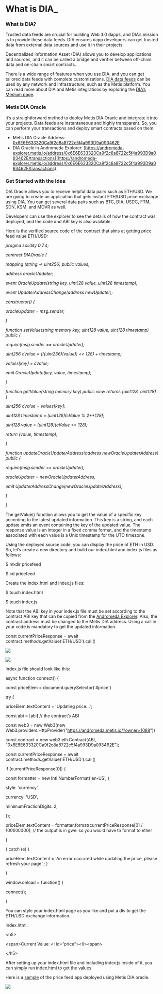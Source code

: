 # What is DIA\_

### What is DIA? <a href="#_8j8ip8a3ktpy" id="_8j8ip8a3ktpy"></a>

Trusted data feeds are crucial for building Web 3.0 dapps, and DIA’s mission is to provide these data feeds. DIA ensures dapp developers can get trusted data from external data sources and use it in their projects.

Decentralized Information Asset (DIA) allows you to develop applications and sources, and it can be called a bridge and verifier between off-chain data and on-chain smart contracts.

There is a wide range of features when you use DIA, and you can get tailored data feeds with complete customizations. [DIA data feeds](https://www.diadata.org/) can be used by any network and infrastructure, such as the Metis platform. You can read more about DIA and Metis integrations by exploring the [DIA’s Medium page](https://medium.com/dia-insights/partnership-with-metis-7c0fa3170343).

### Metis DIA Oracle <a href="#_v2w0v1nn9ivu" id="_v2w0v1nn9ivu"></a>

It’s a straightforward method to deploy Metis DIA Oracle and integrate it into your projects. Data feeds are instantaneous and highly transparent. So, you can perform your transactions and deploy smart contracts based on them.

* Metis DIA Oracle Address: [0x6E6E633320Ca9f2c8a8722c5f4a993D9a093462E](https://andromeda-explorer.metis.io/address/0x6E6E633320Ca9f2c8a8722c5f4a993D9a093462E/transactions)
* DIA Oracle in Andromeda Explorer: [https://andromeda-explorer.metis.io/address/0x6E6E633320Ca9f2c8a8722c5f4a993D9a093462E/transactions](https://andromeda-explorer.metis.io/address/0x6E6E633320Ca9f2c8a8722c5f4a993D9a093462E/transactions)

### Get Started with the Idea <a href="#_fgunak5thj0h" id="_fgunak5thj0h"></a>

DIA Oracle allows you to receive helpful data pairs such as ETH/USD. We are going to create an application that gets instant ETH/USD price exchange using DIA. You can get several data pairs such as BTC, DIA, USDC, FTM, SDN, KSM, and MOVR as well.

Developers can use the explorer to see the details of how the contract was deployed, and the code and ABI key is also available.

Here is the verified source code of the contract that aims at getting price feed value ETH/USD:

_pragma solidity 0.7.4;_

_contract DIAOracle {_

_mapping (string => uint256) public values;_

_address oracleUpdater;_

_event OracleUpdate(string key, uint128 value, uint128 timestamp);_

_event UpdaterAddressChange(address newUpdater);_

_constructor() {_

_oracleUpdater = msg.sender;_

_}_

_function setValue(string memory key, uint128 value, uint128 timestamp) public {_

_require(msg.sender == oracleUpdater);_

_uint256 cValue = (((uint256)(value)) << 128) + timestamp;_

_values\[key] = cValue;_

_emit OracleUpdate(key, value, timestamp);_

_}_

_function getValue(string memory key) public view returns (uint128, uint128) {_

_uint256 cValue = values\[key];_

_uint128 timestamp = (uint128)(cValue % 2\*\*128);_

_uint128 value = (uint128)(cValue >> 128);_

_return (value, timestamp);_

_}_

_function updateOracleUpdaterAddress(address newOracleUpdaterAddress) public {_

_require(msg.sender == oracleUpdater);_

_oracleUpdater = newOracleUpdaterAddress;_

_emit UpdaterAddressChange(newOracleUpdaterAddress);_

_}_

_}_

The getValue() function allows you to get the value of a specific key according to the latest updated information. This key is a string, and each update emits an event containing the key of the updated value. The response value is an integer in a fixed comma format, and the timestamp associated with each value is a Unix timestamp for the UTC timezone.

Using the deployed source code, you can display the price of ETH in USD. So, let’s create a new directory and build our index.html and index.js files as follows:

$ mkdir pricefeed

$ cd pricefeed

Create the index.html and index.js files:

$ touch index.html

$ touch index.js

Note that the ABI key in your index.js file must be set according to the contract ABI key that can be copied from the [Andromeda Explorer](https://andromeda-explorer.metis.io/address/0x6E6E633320Ca9f2c8a8722c5f4a993D9a093462E/transactions). Also, the contract address must be changed to the Metis DIA address. Using a call in your code is mandatory to get the updated information.

const currentPriceResponse = await contract.methods.getValue('ETH/USD').call()

![](<../.gitbook/assets/0 (3)>)

![](<../.gitbook/assets/1 (1)>)

Index.js file should look like this:

async function connect() {

const priceElem = document.querySelector('#price')

try {

priceElem.textContent = 'Updating price...';

const abi = \[abi] // the contract’s ABI

const web3 = new Web3(new Web3.providers.HttpProvider("https://andromeda.metis.io/?owner=1088"))

const contract = new web3.eth.Contract(ABI, "0x6E6E633320Ca9f2c8a8722c5f4a993D9a093462E");

const currentPriceResponse = await contract.methods.getValue('ETH/USD').call()

if (currentPriceResponse\[0]) {

const formatter = new Intl.NumberFormat('en-US', {

style: 'currency',

currency: 'USD',

minimumFractionDigits: 2,

});

priceElem.textContent = formatter.format(currentPriceResponse\[0] / 100000000); // the output is in gwei so you would have to format to ether

}

} catch (e) {

priceElem.textContent = 'An error occurred while updating the price, please refresh your page.'; }

}

window.onload = function() {

connect();

}

You can style your index.html page as you like and put a div to get the ETH/USD exchange information.

Index.html:

\<h5>

\<span>Current Value: \<i id=”price”>\</i>\<span>

\</h5>

After setting up your index.html file and including index.js inside of it, you can simply run index.html to get the values.

Here is a [sample](https://elegant-heisenberg-02fd48.netlify.app/) of the price feed app deployed using Metis DIA oracle.

![](<../.gitbook/assets/2 (8)>)
